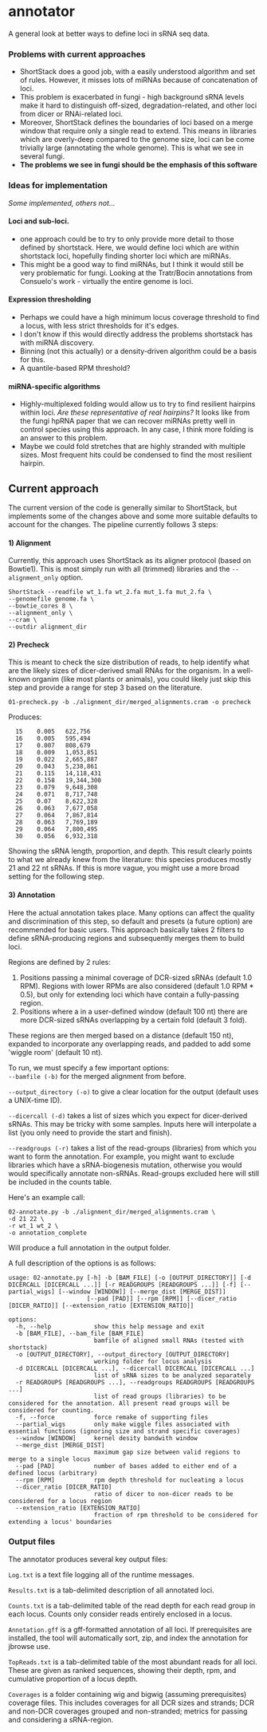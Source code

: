 # annotator
 

A general look at better ways to define loci in sRNA seq data.


### Problems with current approaches
* ShortStack does a good job, with a easily understood algorithm and set of rules. However, it misses lots of miRNAs because of concatenation of loci.
* This problem is exacerbated in fungi - high background sRNA levels make it hard to distinguish off-sized, degradation-related, and other loci from dicer or RNAi-related loci.
* Moreover, ShortStack defines the boundaries of loci based on a merge window that require only a single read to extend. This means in libraries which are overly-deep compared to the genome size, loci can be come trivially large (annotating the whole genome). This is what we see in several fungi.
* **The problems we see in fungi should be the emphasis of this software**


### Ideas for implementation
*Some implemented, others not...*

#### Loci and sub-loci.
* one approach could be to try to only provide more detail to those defined by shortstack. Here, we would define loci which are within shortstack loci, hopefully finding shorter loci which are miRNAs.
* This might be a good way to find miRNAs, but I think it would still be very problematic for fungi. Looking at the Tratr/Bocin annotations from Consuelo's work - virtually the entire genome is loci.


#### Expression thresholding
* Perhaps we could have a high minimum locus coverage threshold to find a locus, with less strict thresholds for it's edges. 
* I don't know if this would directly address the problems shortstack has with miRNA discovery.
* Binning (not this actually) or a density-driven algorithm could be a basis for this.
* A quantile-based RPM threshold?


#### miRNA-specific algorithms
* Highly-multiplexed folding would allow us to try to find resilient hairpins within loci. *Are these representative of real hairpins?* It looks like from the fungi hpRNA paper that we can recover miRNAs pretty well in control species using this approach. In any case, I think more folding is an answer to this problem.
* Maybe we could fold stretches that are highly stranded with multiple sizes. Most frequent hits could be condensed to find the most resilient hairpin.



## Current approach

The current version of the code is generally similar to ShortStack, but implements some of the changes above and some more suitable defaults to account for the changes. The pipeline currently follows 3 steps: 

#### **1)** Alignment
Currently, this approach uses ShortStack as its aligner protocol (based on Bowtie1). This is most simply run with all (trimmed) libraries and the ```--alignment_only``` option. 

```
ShortStack --readfile wt_1.fa wt_2.fa mut_1.fa mut_2.fa \
--genomefile genome.fa \
--bowtie_cores 8 \
--alignment_only \
--cram \
--outdir alignment_dir
```


#### **2)** Precheck
This is meant to check the size distribution of reads, to help identify what are the likely sizes of dicer-derived small RNAs for the organism. In a well-known organim (like most plants or animals), you could likely just skip this step and provide a range for step 3 based on the literature.

```
01-precheck.py -b ./alignment_dir/merged_alignments.cram -o precheck
```

Produces:
```
  15	0.005	622,756
  16	0.005	595,494
  17	0.007	808,679
  18	0.009	1,053,851
  19	0.022	2,665,887
  20	0.043	5,238,861
  21	0.115	14,118,431
  22	0.158	19,344,300
  23	0.079	9,648,308
  24	0.071	8,717,748
  25	0.07	8,622,328
  26	0.063	7,677,058
  27	0.064	7,867,814
  28	0.063	7,769,189
  29	0.064	7,800,495
  30	0.056	6,932,318
```
Showing the sRNA length, proportion, and depth. This result clearly points to what we already knew from the literature: this species produces mostly 21 and 22 nt sRNAs. If this is more vague, you might use a more broad setting for the following step.


#### **3)** Annotation
Here the actual annotation takes place. Many options can affect the quality and discrimination of this step, so default and presets (a future option) are recommended for basic users. This approach basically takes 2 filters to define sRNA-producing regions and subsequently merges them to build loci.

Regions are defined by 2 rules:
1) Positions passing a minimal coverage of DCR-sized sRNAs (default 1.0 RPM). Regions with lower RPMs are also considered (default 1.0 RPM * 0.5), but only for extending loci which have contain a fully-passing region. 
2) Positions where a in a user-defined window (default 100 nt) there are more DCR-sized sRNAs overlapping by a certain fold (default 3 fold).

These regions are then merged based on a distance (default 150 nt), expanded to incorporate any overlapping reads, and padded to add some 'wiggle room' (default 10 nt).


To run, we must specify a few important options:  
```--bamfile (-b)``` for the merged alignment from before.  
  
```--output_directory (-o)``` to give a clear location for the output (default uses a UNIX-time ID).  
  
```--dicercall (-d)``` takes a list of sizes which you expect for dicer-derived sRNAs. This may be tricky with some samples. Inputs here will interpolate a list (you only need to provide the start and finish).  
  
```--readgroups (-r)``` takes a list of the read-groups (libraries) from which you want to form the annotation. For example, you might want to exclude libraries which have a sRNA-biogenesis mutation, otherwise you would would specifically annotate non-sRNAs. Read-groups excluded here will still be included in the counts table. 
  

Here's an example call:
```
02-annotate.py -b ./alignment_dir/merged_alignments.cram \
-d 21 22 \
-r wt_1 wt_2 \
-o annotation_complete
```
Will produce a full annotation in the output folder.  
  
A full description of the options is as follows:  
```
usage: 02-annotate.py [-h] -b [BAM_FILE] [-o [OUTPUT_DIRECTORY]] [-d DICERCALL [DICERCALL ...]] [-r READGROUPS [READGROUPS ...]] [-f] [--partial_wigs] [--window [WINDOW]] [--merge_dist [MERGE_DIST]]
                      [--pad [PAD]] [--rpm [RPM]] [--dicer_ratio [DICER_RATIO]] [--extension_ratio [EXTENSION_RATIO]]

options:
  -h, --help            show this help message and exit
  -b [BAM_FILE], --bam_file [BAM_FILE]
                        bamfile of aligned small RNAs (tested with shortstack)
  -o [OUTPUT_DIRECTORY], --output_directory [OUTPUT_DIRECTORY]
                        working folder for locus analysis
  -d DICERCALL [DICERCALL ...], --dicercall DICERCALL [DICERCALL ...]
                        list of sRNA sizes to be analyzed separately
  -r READGROUPS [READGROUPS ...], --readgroups READGROUPS [READGROUPS ...]
                        list of read groups (libraries) to be considered for the annotation. All present read groups will be considered for counting.
  -f, --force           force remake of supporting files
  --partial_wigs        only make wiggle files associated with essential functions (ignoring size and strand specific coverages)
  --window [WINDOW]     kernel desity bandwith window
  --merge_dist [MERGE_DIST]
                        maximum gap size between valid regions to merge to a single locus
  --pad [PAD]           number of bases added to either end of a defined locus (arbitrary)
  --rpm [RPM]           rpm depth threshold for nucleating a locus
  --dicer_ratio [DICER_RATIO]
                        ratio of dicer to non-dicer reads to be considered for a locus region
  --extension_ratio [EXTENSION_RATIO]
                        fraction of rpm threshold to be considered for extending a locus' boundaries

```

### Output files
The annotator produces several key output files:


```Log.txt``` is a text file logging all of the runtime messages.  
  
```Results.txt``` is a tab-delimited description of all annotated loci.  
  
```Counts.txt``` is a tab-delimited table of the read depth for each read group in each locus. Counts only consider reads entirely enclosed in a locus.  
  
```Annotation.gff``` is a gff-formatted annotation of all loci. If prerequisites are installed, the tool will automatically sort, zip, and index the annotation for jbrowse use.  
  
```TopReads.txt``` is a tab-delimited table of the most abundant reads for all loci. These are given as ranked sequences, showing their depth, rpm, and cumulative proportion of a locus depth. 
  
```Coverages``` is a folder containing wig and bigwig (assuming prerequisites) coverage files. This includes coverages for all DCR sizes and strands; DCR and non-DCR coverages grouped and non-stranded; metrics for passing and considering a sRNA-region.









